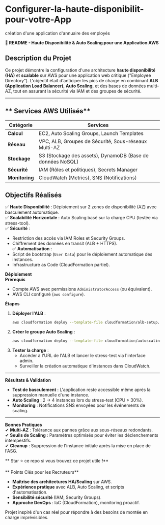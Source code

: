 # Configurer-la-haute-disponibilit-pour-votre-App
création d'une application d'annuaire des employés

**📂 README - Haute Disponibilité & Auto Scaling pour une Application AWS**  

## **Description du Projet**  
Ce projet démontre la configuration d'une architecture **haute disponibilité (HA)** et **scalable** sur AWS pour une application web critique ("Employee Directory"). L'objectif était d'anticiper les pics de charge en combinant **ALB (Application Load Balancer)**, **Auto Scaling**, et des bases de données multi-AZ, tout en assurant la sécurité via IAM et des groupes de sécurité.  

---

## ** Services AWS Utilisés**  
| Catégorie          | Services                                                                 |  
|--------------------|--------------------------------------------------------------------------|  
| **Calcul**         | EC2, Auto Scaling Groups, Launch Templates                               |  
| **Réseau**         | VPC, ALB, Groupes de Sécurité, Sous-réseaux Multi-AZ                    |  
| **Stockage**       | S3 (Stockage des assets), DynamoDB (Base de données NoSQL)              |  
| **Sécurité**       | IAM (Rôles et politiques), Secrets Manager                               |  
| **Monitoring**     | CloudWatch (Metrics), SNS (Notifications)                                |  


## **Objectifs Réalisés**  
✅ **Haute Disponibilité** : Déploiement sur 2 zones de disponibilité (AZ) avec basculement automatique.  
✅ **Scalabilité Horizontale** : Auto Scaling basé sur la charge CPU (testée via stress-tool).  
✅ **Sécurité** :  
   - Restriction des accès via IAM Roles et Security Groups.  
   - Chiffrement des données en transit (ALB + HTTPS).  
✅ **Automatisation** :  
   - Script de bootstrap (`User Data`) pour le déploiement automatique des instances.  
   - Infrastructure as Code (CloudFormation partiel).  

 **Déploiement**  
 **Prérequis**  
- Compte AWS avec permissions `AdministratorAccess` (ou équivalent).  
- AWS CLI configuré (`aws configure`).  

 **Étapes**  
1. **Déployer l'ALB** :  
   ```bash
   aws cloudformation deploy --template-file cloudformation/alb-setup.yml --stack-name EmployeeDir-ALB
   ```  
2. **Créer le groupe Auto Scaling** :  
   ```bash
   aws cloudformation deploy --template-file cloudformation/autoscaling.yml --stack-name EmployeeDir-ASG
   ```  
3. **Tester la charge** :  
   - Accéder à l'URL de l'ALB et lancer le stress-test via l'interface admin.  
   - Surveiller la création automatique d'instances dans CloudWatch.  

---

**Résultats & Validation**  
- **Test de basculement** : L'application reste accessible même après la suppression manuelle d'une instance.  
- **Auto Scaling** : 2 → 4 instances lors du stress-test (CPU > 30%).  
- **Monitoring** : Notifications SNS envoyées pour les événements de scaling.  

---

 **Bonnes Pratiques**  
✔ **Multi-AZ** : Tolérance aux pannes grâce aux sous-réseaux redondants.  
✔ **Seuils de Scaling** : Paramètres optimisés pour éviter les déclenchements intempestifs.  
✔ **Cleanup** : Suppression de l'instance initiale après la mise en place de l'ASG.
  
** Star ⭐ ce repo si vous trouvez ce projet utile !**   


 ** Points Clés pour les Recruteurs**  
- **Maîtrise des architectures HA/Scaling** sur AWS.  
- **Expérience pratique** avec ALB, Auto Scaling, et scripts d'automatisation.  
- **Sensibilité sécurité** (IAM, Security Groups).  
- **Approche DevOps** : IaC (CloudFormation), monitoring proactif.  

Projet inspiré d'un cas réel pour répondre à des besoins de montée en charge imprévisibles.
